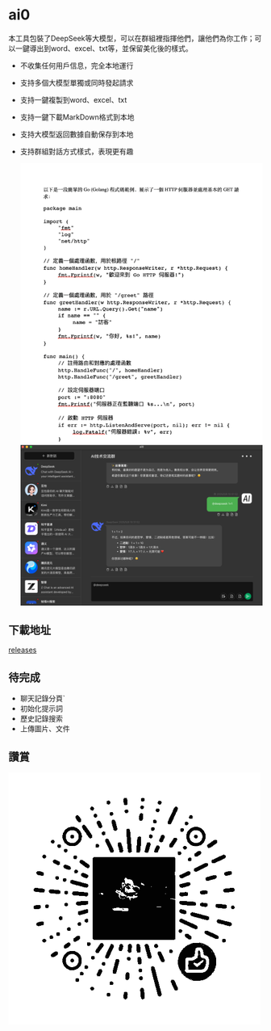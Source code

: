 # ai0

本工具包裝了DeepSeek等大模型，可以在群組裡指揮他們，讓他們為你工作；可以一鍵導出到word、excel、txt等，並保留美化後的樣式。

- 不收集任何用戶信息，完全本地運行
- 支持多個大模型單獨或同時發起請求
- 支持一鍵複製到word、excel、txt
- 支持一鍵下載MarkDown格式到本地
- 支持大模型返回數據自動保存到本地
- 支持群組對話方式樣式，表現更有趣


  ![image](./screenshots/img.png)
  ![image](./screenshots/img_2.png)


## 下載地址

[releases](https://github.com/lizongying/ai0/releases)

## 待完成

- 聊天記錄分頁`
- 初始化提示詞
- 歷史記錄搜索
- 上傳圖片、文件

## 讚賞

![image](./screenshots/appreciate.png)